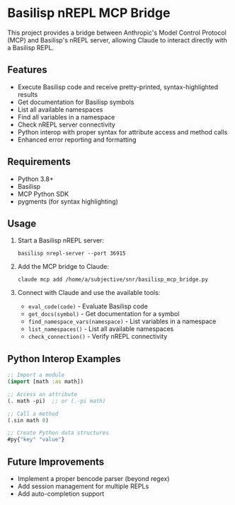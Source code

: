 # Basilisp nREPL MCP Bridge

This project provides a bridge between Anthropic's Model Control Protocol (MCP) and Basilisp's nREPL server, allowing Claude to interact directly with a Basilisp REPL.

## Features

- Execute Basilisp code and receive pretty-printed, syntax-highlighted results
- Get documentation for Basilisp symbols
- List all available namespaces
- Find all variables in a namespace
- Check nREPL server connectivity
- Python interop with proper syntax for attribute access and method calls
- Enhanced error reporting and formatting

## Requirements

- Python 3.8+
- Basilisp
- MCP Python SDK
- pygments (for syntax highlighting)

## Usage

1. Start a Basilisp nREPL server:
   ```
   basilisp nrepl-server --port 36915
   ```

2. Add the MCP bridge to Claude:
   ```
   claude mcp add /home/a/subjective/snr/basilisp_mcp_bridge.py
   ```

3. Connect with Claude and use the available tools:
   - `eval_code(code)` - Evaluate Basilisp code
   - `get_docs(symbol)` - Get documentation for a symbol
   - `find_namespace_vars(namespace)` - List variables in a namespace
   - `list_namespaces()` - List all available namespaces
   - `check_connection()` - Verify nREPL connectivity

## Python Interop Examples

```clojure
;; Import a module
(import [math :as math])

;; Access an attribute
(. math -pi)  ;; or (.-pi math)

;; Call a method
(.sin math 0)

;; Create Python data structures
#py{"key" "value"}
```

## Future Improvements

- Implement a proper bencode parser (beyond regex)
- Add session management for multiple REPLs
- Add auto-completion support